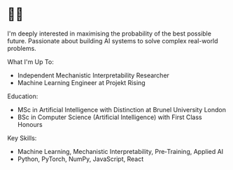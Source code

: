 # 🌌🦾

I'm deeply interested in maximising the probability of the best possible future.
Passionate about building AI systems to solve complex real-world problems.

What I'm Up To:
- Independent Mechanistic Interpretability Researcher
- Machine Learning Engineer at Projekt Rising

Education:
- MSc in Artificial Intelligence with Distinction at Brunel University London
- BSc in Computer Science (Artificial Intelligence) with First Class Honours

Key Skills:
- Machine Learning, Mechanistic Interpretability, Pre‑Training, Applied AI
- Python, PyTorch, NumPy, JavaScript, React
